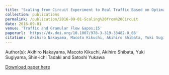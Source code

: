 ```yaml
---
title: "Scaling from Circuit Experiment to Real Traffic Based on Optimal Velocity Model"
collection: publications
permalink: /publication/2016-09-01-Scaling%20from%20Circuit
date: 2016-09-01
venue: 'Traffic and Granular Flow &apos;15'
paperurl: 'https://dx.doi.org/10.1007/978-3-319-33482-0_66'
citation: 'Akihiro Nakayama, Macoto Kikuchi, Akihiro Shibata, Yuki Sugiyama, Shin-ichi Tadaki and Satoshi Yukawa, Scaling from Circuit Experiment to Real Traffic Based on Optimal Velocity Model, Traffic and Granular Flow &apos;15, 523-530, (2016)'
---
```


Author(s): Akihiro Nakayama, Macoto Kikuchi, Akihiro Shibata, Yuki Sugiyama, Shin-ichi Tadaki and Satoshi Yukawa


<a href='https://dx.doi.org/10.1007/978-3-319-33482-0_66'>Download paper here</a>
